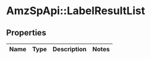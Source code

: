 # AmzSpApi::LabelResultList

## Properties
Name | Type | Description | Notes
------------ | ------------- | ------------- | -------------

